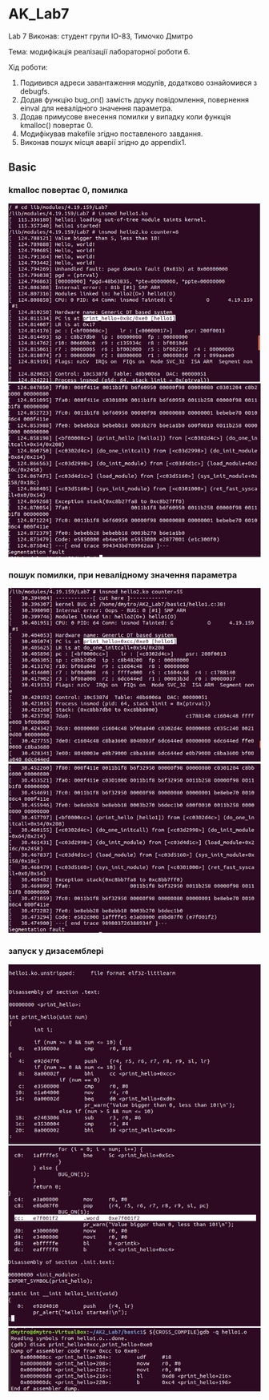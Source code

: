 # AK_Lab7
Lab 7 Виконав: студент групи ІО-83, Тимочко Дмитро

Тема: модифікація реалізації лабораторної роботи 6.

Хід роботи:

1. Подивився адреси завантаження модулів, додатково ознайомився з debugfs.
2. Додав функцію bug_on() замість друку повідомлення, повернення einval для невалідного значення параметра.
3. Додав примусове внесення помилки у випадку коли функція kmalloc() повертає 0.
4. Модифікував makefile згідно поставленого завдання.
5. Виконав пошук місця аварії згідно до appendix1.

## Basic ##

### kmalloc повертає 0, помилка ###

![Image alt](https://github.com/Dima2057/AK_Lab7/blob/master/images/Screenshot_1.png)
![Image alt](https://github.com/Dima2057/AK_Lab7/blob/master/images/Screenshot_2.png)

### пошук помилки, при невалідному значення параметра ###

![Image alt](https://github.com/Dima2057/AK_Lab7/blob/master/images/Screenshot_3.png)
![Image alt](https://github.com/Dima2057/AK_Lab7/blob/master/images/Screenshot_4.png)

### запуск у дизасемблері ###

![Image alt](https://github.com/Dima2057/AK_Lab7/blob/master/images/Screenshot_5.png)
![Image alt](https://github.com/Dima2057/AK_Lab7/blob/master/images/Screenshot_6.png)
![Image alt](https://github.com/Dima2057/AK_Lab7/blob/master/images/Screenshot_7.png)
